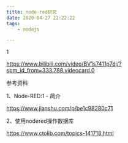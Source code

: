 ```yaml
---
title: node-red研究
date: 2020-04-27 21:22:22
tags:		
	- nodejs

---
```


1



https://www.bilibili.com/video/BV1s7411p7dj/?spm_id_from=333.788.videocard.0



参考资料

1、Node-RED:1 - 简介

<https://www.jianshu.com/p/be1c98280c71>

2、使用nodered操作数据库

<https://www.ctolib.com/topics-141718.html>